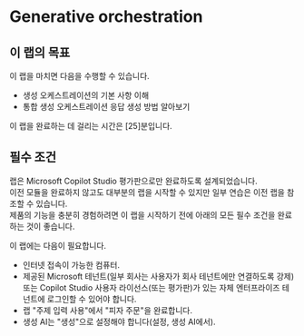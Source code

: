 # Generative orchestration

## 이 랩의 목표
이 랩을 마치면 다음을 수행할 수 있습니다.
- 생성 오케스트레이션의 기본 사항 이해
- 통합 생성 오케스트레이션 응답 생성 방법 알아보기

이 랩을 완료하는 데 걸리는 시간은 [25]분입니다.

## 필수 조건
랩은 Microsoft Copilot Studio 평가판으로만 완료하도록 설계되었습니다. </br>
이전 모듈을 완료하지 않고도 대부분의 랩을 시작할 수 있지만 일부 연습은 이전 랩을 참조할 수 있습니다. </br>
제품의 기능을 충분히 경험하려면 이 랩을 시작하기 전에 아래의 모든 필수 조건을 완료하는 것이 좋습니다.

이 랩에는 다음이 필요합니다.
- 인터넷 접속이 가능한 컴퓨터.
- 제공된 Microsoft 테넌트(일부 회사는 사용자가 회사 테넌트에만 연결하도록 강제) 또는 Copilot Studio 사용자 라이선스(또는 평가판)가 있는 자체 엔터프라이즈 테넌트에 로그인할 수 있어야 합니다.
- 랩 "주제 입력 사용"에서 "피자 주문"을 완료합니다.
- 생성 AI는 "생성"으로 설정해야 합니다(설정, 생성 AI에서).

